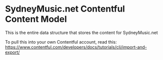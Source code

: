 # SydneyMusic.net Contentful Content Model

This is the entire data structure that stores the content for SydneyMusic.net

To pull this into your own Contentful account, read this:
https://www.contentful.com/developers/docs/tutorials/cli/import-and-export/
